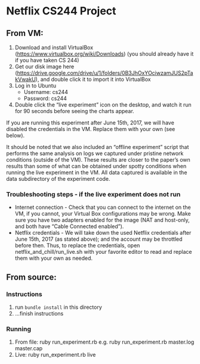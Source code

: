 # Netflix CS244 Project

## From VM:
1. Download and install VirtualBox (https://www.virtualbox.org/wiki/Downloads) (you should already have it if you have taken CS 244)
1. Get our disk image here (https://drive.google.com/drive/u/1/folders/0B3JhOxYOciwzamJUS2pTakVwakU), and double click it to import it into VirtualBox
1. Log in to Ubuntu
    * Username: cs244
    * Password: cs244
1. Double click the “live experiment” icon on the desktop, and watch it run for 90 seconds before seeing the charts appear.

If you are running this experiment after June 15th, 2017, we will have disabled the credentials in the VM. Replace them with your own (see below).

It should be noted that we also included an “offline experiment” script that performs the same analysis on logs we captured under pristine network conditions (outside of the VM). These results are closer to the paper’s own results than some of what can be obtained under spotty conditions when running the live experiment in the VM. All data captured is available in the data subdirectory of the experiment code.

### Troubleshooting steps - if the live experiment does not run
* Internet connection - Check that you can connect to the internet on the VM, if you cannot, your Virtual Box configurations may be wrong. Make sure you have two adapters enabled for the image (NAT and host-only, and both have “Cable Connected enabled”).
* Netflix credentials - We will take down the used Netflix credentials after June 15th, 2017 (as stated above); and the account may be throttled before then.
Thus, to replace the credentials, open netflix_and_chill/run_live.sh with your favorite editor to read and replace them with your own as needed.

## From source:

### Instructions

1. run `bundle install` in this directory
2. ...finish instructions

### Running

1. From file:
ruby run_experiment.rb <netflix log file> <packet trace file>
e.g. ruby run_experiment.rb master.log master.cap
2. Live:
ruby run_experiment.rb live <netflix email> <netflix password>


